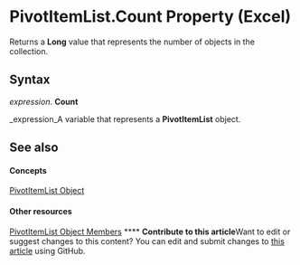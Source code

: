 
# PivotItemList.Count Property (Excel)

Returns a  **Long** value that represents the number of objects in the collection.


## Syntax

 _expression_. **Count**

 _expression_A variable that represents a  **PivotItemList** object.


## See also


#### Concepts


 [PivotItemList Object](2b0fc8e5-6073-9cb1-2217-1e8715cddb1e.md)
#### Other resources


 [PivotItemList Object Members](400105d3-65ff-523c-b637-7b22a4ffab9e.md)
****   **Contribute to this article**Want to edit or suggest changes to this content? You can edit and submit changes to  [this article](https://github.com/jhershey00/VBA_Excel_Test/OpenXMLCon/articles/f19d872c-5d4a-5060-dcca-4eedca20abfc.md) using GitHub.

